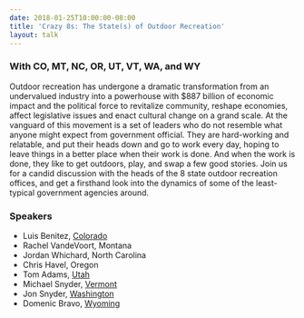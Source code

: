 ```yaml
---
date: 2018-01-25T10:00:00-08:00
title: 'Crazy 8s: The State(s) of Outdoor Recreation'
layout: talk
---
```


### With CO, MT, NC, OR, UT, VT, WA, and WY

Outdoor recreation has undergone a dramatic transformation from an undervalued industry into a powerhouse with $887 billion of economic impact and the political force to revitalize community, reshape economies, affect legislative issues and enact cultural change on a grand scale. At the vanguard of this movement is a set of leaders who do not resemble what anyone might expect from government official. They are hard-working and relatable, and put their heads down and go to work every day, hoping to leave things in a better place when their work is done. And when the work is done, they like to get outdoors, play, and swap a few good stories. Join us for a candid discussion with the heads of the 8 state outdoor recreation offices, and get a firsthand look into the dynamics of some of the least-typical government agencies around.

### Speakers
- Luis Benitez, [Colorado](https://choosecolorado.com/programs-initiatives/outdoor-recreation-industry-office/)
- Rachel VandeVoort, Montana
- Jordan Whichard, North Carolina
- Chris Havel, Oregon
- Tom Adams, [Utah](http://business.utah.gov/programs/outdoor/)
- Michael Snyder, [Vermont](http://fpr.vermont.gov/VOREC)
- Jon Snyder, [Washington](https://www.governor.wa.gov/issues/issues/economy/outdoor-recreation)
- Domenic Bravo, [Wyoming](http://wyoparks.state.wy.us/index.php/learn/wyoming-outdoor-recreation-task-force)
